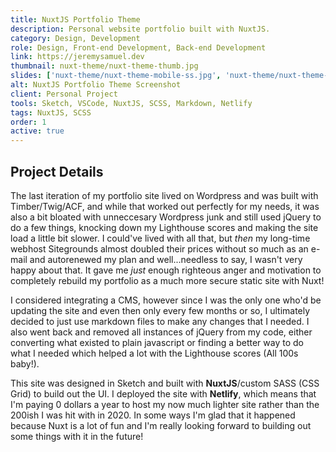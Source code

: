 ```yaml
---
title: NuxtJS Portfolio Theme
description: Personal website portfolio built with NuxtJS.
category: Design, Development
role: Design, Front-end Development, Back-end Development
link: https://jeremysamuel.dev
thumbnail: nuxt-theme/nuxt-theme-thumb.jpg
slides: ['nuxt-theme/nuxt-theme-mobile-ss.jpg', 'nuxt-theme/nuxt-theme-hp.jpg']
alt: NuxtJS Portfolio Theme Screenshot
client: Personal Project
tools: Sketch, VSCode, NuxtJS, SCSS, Markdown, Netlify
tags: NuxtJS, SCSS
order: 1
active: true
---
```


## Project Details

The last iteration of my portfolio site lived on Wordpress and was built with Timber/Twig/ACF, and while that worked out perfectly for my needs, it was also a bit bloated with unneccesary Wordpress junk and still used jQuery to do a few things, knocking down my Lighthouse scores and making the site load a little bit slower. I could've lived with all that, but *then* my long-time webhost Sitegrounds almost doubled their prices without so much as an e-mail and autorenewed my plan and well...needless to say, I wasn't very happy about that. It gave me *just* enough righteous anger and motivation to completely rebuild my portfolio as a much more secure static site with Nuxt!

I considered integrating a CMS, however since I was the only one who'd be updating the site and even then only every few months or so, I ultimately decided to just use markdown files to make any changes that I needed. I also went back and removed all instances of jQuery from my code, either converting what existed to plain javascript or finding a better way to do what I needed which helped a lot with the Lighthouse scores (All 100s baby!).

This site was designed in Sketch and built with **NuxtJS**/custom SASS (CSS Grid) to build out the UI. I deployed the site with **Netlify**, which means that I'm paying 0 dollars a year to host my now much lighter site rather than the 200ish I was hit with in 2020. In some ways I'm glad that it happened because Nuxt is a lot of fun and I'm really looking forward to building out some things with it in the future!